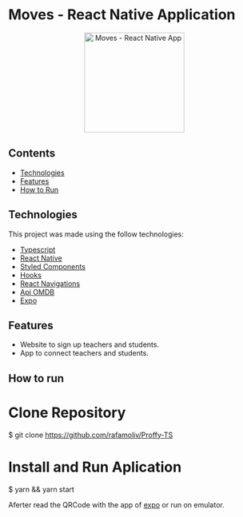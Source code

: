 # Moves - React Native Application

<p align="center">
<img src="src/assets/movesgif.gif" alt="Moves - React Native App" width="200"/>
</p>

## Contents

- [Technologies](#computer-technologies)
- [Features](#rocket-features)
- [How to Run](#construction_worker-how-to-run)

## Technologies

This project was made using the follow technologies:

- [Typescript](https://www.typescriptlang.org/)
- [React Native](https://reactnative.dev/)
- [Styled Components](https://styled-components.com/)
- [Hooks](https://pt-br.reactjs.org/docs/hooks-intro.html)
- [React Navigations](https://reactnavigation.org/)
- [Api OMDB](http://omdbapi.com/)
- [Expo](https://expo.io/)

## Features

- Website to sign up teachers and students.
- App to connect teachers and students.

## How to run

# Clone Repository

\$ git clone https://github.com/rafamoliv/Proffy-TS

# Install and Run Aplication

\$ yarn && yarn start

Aferter read the QRCode with the app of [expo](https://play.google.com/store/apps/details?id=host.exp.exponent) or run on emulator.

